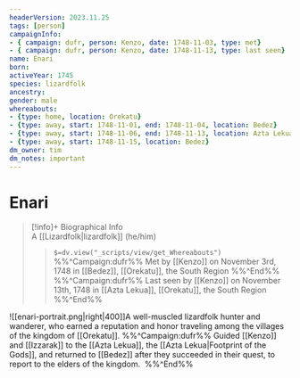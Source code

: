 ```yaml
---
headerVersion: 2023.11.25
tags: [person]
campaignInfo: 
- { campaign: dufr, person: Kenzo, date: 1748-11-03, type: met}
- { campaign: dufr, person: Kenzo, date: 1748-11-13, type: last seen}
name: Enari
born:
activeYear: 1745
species: lizardfolk
ancestry:
gender: male
whereabouts:
- {type: home, location: Orekatu}
- {type: away, start: 1748-11-01, end: 1748-11-04, location: Bedez}
- {type: away, start: 1748-11-06, end: 1748-11-13, location: Azta Lekua}
- {type: away, start: 1748-11-15, location: Bedez}
dm_owner: tim
dm_notes: important
---
```

# Enari
>[!info]+ Biographical Info  
> A [[Lizardfolk|lizardfolk]] (he/him)  
>> `$=dv.view("_scripts/view/get_Whereabouts")`  
>> %%^Campaign:dufr%% Met by [[Kenzo]] on November 3rd, 1748 in [[Bedez]], [[Orekatu]], the South Region %%^End%%  
>> %%^Campaign:dufr%% Last seen by [[Kenzo]] on November 13th, 1748 in [[Azta Lekua]], [[Orekatu]], the South Region %%^End%%

![[enari-portrait.png|right|400]]A well-muscled lizardfolk hunter and wanderer, who earned a reputation and honor traveling among the villages of the kingdom of [[Orekatu]]. 
%%^Campaign:dufr%%
Guided [[Kenzo]] and [[Izzarak]] to the [[Azta Lekua]], the [[Azta Lekua|Footprint of the Gods]], and returned to [[Bedez]] after they succeeded in their quest, to report to the elders of the kingdom. 
%%^End%%